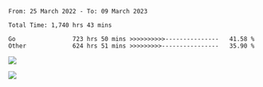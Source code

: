 <!--START_SECTION:waka-->

```text
From: 25 March 2022 - To: 09 March 2023

Total Time: 1,740 hrs 43 mins

Go                723 hrs 50 mins >>>>>>>>>>---------------   41.58 %
Other             624 hrs 51 mins >>>>>>>>>----------------   35.90 %
```

<!--END_SECTION:waka-->

<a href="https://wakatime.com"><img src="https://wakatime.com/share/@hamedprog/49a4ad45-2aaf-48f8-987f-b71adfb4cfe9.png" /></a>

<a href="https://wakatime.com"><img src="https://wakatime.com/share/@hamedprog/d5bfea3b-3f46-482a-8398-beaaaed2ab92.png" /></a>
